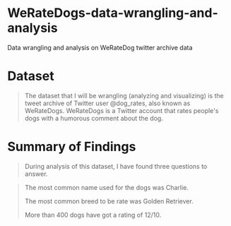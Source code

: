 # WeRateDogs-data-wrangling-and-analysis
Data wrangling and analysis on WeRateDog twitter archive data

# Dataset
> The dataset that I will be wrangling (analyzing and visualizing) is the tweet archive of Twitter user @dog_rates, also known as WeRateDogs. WeRateDogs is a Twitter account that rates people's dogs with a humorous comment about the dog. 


# Summary of Findings

> During analysis of this dataset, I have found three questions to answer.                                                                                 

  > The most common name used for the dogs was Charlie.
  >
  > The most common breed to be rate was Golden Retriever.
  > 
  > More than 400 dogs have got a rating of 12/10.  
